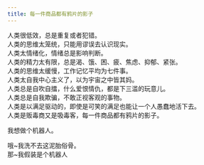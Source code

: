 ```yaml
---
title: 每一件商品都有鸦片的影子
---
```


人类很低效，总是重复或者犯错。<br>
人类的思维太笼统，只能用谬误去认识现实。<br>
人类太情绪化，情绪总是影响判断。<br>
人类的精力太有限，总是渴、饿、困、疲、焦虑、抑郁、紧张。<br>
人类的思维太缓慢，工作记忆平均为七件事。<br>
人类太自我中心主义了，以为宇宙之中皆其妈。<br>
人类总是自吹自擂，什么爱恨情仇，都是下三滥的玩意儿。<br>
人类总是自我欺骗，不敢正视客观的事物。<br>
人类是以满足驱动的，即使是可笑的满足也能让一个人愚蠢地活下去。<br>
人类是贩毒商又是吸毒客，每一件商品都有鸦片的影子。

我想做个机器人。

哦~我洗不去这泥胎俗骨。<br>
那~我假装是个机器人